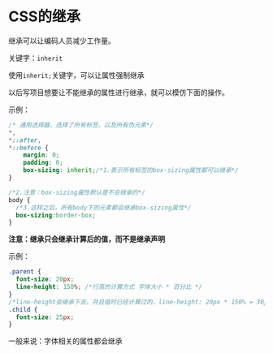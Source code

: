 # CSS的继承

继承可以让编码人员减少工作量。

关键字：`inherit`

使用`inherit;`关键字，可以让属性强制继承

以后写项目想要让不能继承的属性进行继承，就可以模仿下面的操作。

示例：

```css
/* 通用选择器，选择了所有标签，以及所有伪元素*/
*,
*::after,
*::before {
	margin: 0;
	padding: 0;
	box-sizing: inherit;/*1.表示所有标签的box-sizing属性都可以继承*/
}

/*2.注意：box-sizing属性默认是不会继承的*/
body {
  /*3.这样之后，所有body下的元素都会继承box-sizing属性*/
  box-sizing:border-box;
}
```









**注意：继承只会继承计算后的值，而不是继承声明**

示例：

```css
.parent {
  font-size: 20px;
  line-height: 150%; /*行高的计算方式 字体大小 * 百分比 */
}
/*line-height会继承下去，并且值时已经计算过的，line-height: 20px * 150% = 30px */
.child {
  font-size: 25px;
}
```





一般来说：字体相关的属性都会继承

